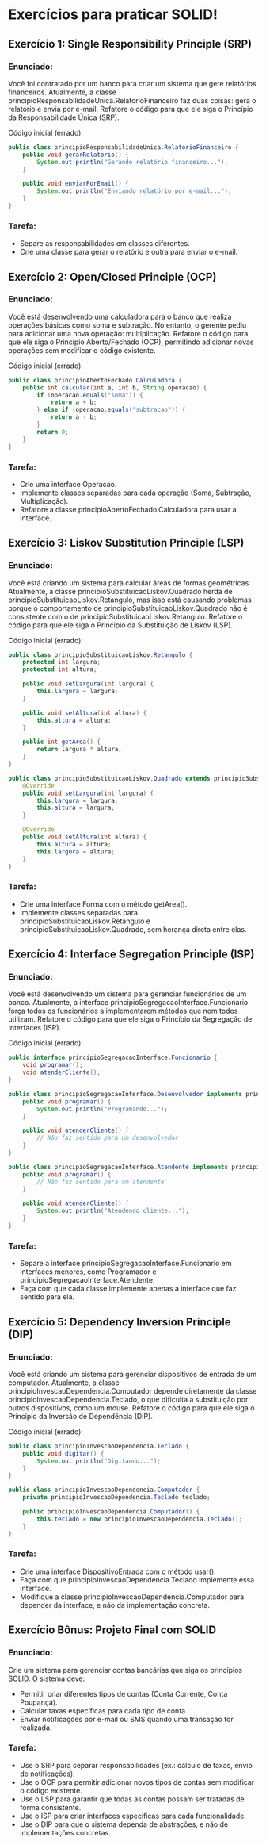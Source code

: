 ﻿# Exercícios para praticar SOLID!

## Exercício 1: Single Responsibility Principle (SRP)

### Enunciado:
Você foi contratado por um banco para criar um sistema que gere relatórios financeiros. Atualmente, a classe principioResponsabilidadeUnica.RelatorioFinanceiro faz duas coisas: gera o relatório e envia por e-mail. Refatore o código para que ele siga o Princípio da Responsabilidade Única (SRP).

Código inicial (errado):
```java
public class principioResponsabilidadeUnica.RelatorioFinanceiro {
    public void gerarRelatorio() {
        System.out.println("Gerando relatório financeiro...");
    }

    public void enviarPorEmail() {
        System.out.println("Enviando relatório por e-mail...");
    }
}
```

### Tarefa:

- Separe as responsabilidades em classes diferentes.
- Crie uma classe para gerar o relatório e outra para enviar o e-mail.

## Exercício 2: Open/Closed Principle (OCP)

### Enunciado:
Você está desenvolvendo uma calculadora para o banco que realiza operações básicas como soma e subtração. No entanto, o gerente pediu para adicionar uma nova operação: multiplicação. Refatore o código para que ele siga o Princípio Aberto/Fechado (OCP), permitindo adicionar novas operações sem modificar o código existente.

Código inicial (errado):
```java
public class principioAbertoFechado.Calculadora {
    public int calcular(int a, int b, String operacao) {
        if (operacao.equals("soma")) {
            return a + b;
        } else if (operacao.equals("subtracao")) {
            return a - b;
        }
        return 0;
    }
}
```

### Tarefa:
- Crie uma interface Operacao.
- Implemente classes separadas para cada operação (Soma, Subtração, Multiplicação).
- Refatore a classe principioAbertoFechado.Calculadora para usar a interface.

## Exercício 3: Liskov Substitution Principle (LSP)

### Enunciado:
Você está criando um sistema para calcular áreas de formas geométricas. Atualmente, a classe principioSubstituicaoLiskov.Quadrado herda de principioSubstituicaoLiskov.Retangulo, mas isso está causando problemas porque o comportamento de principioSubstituicaoLiskov.Quadrado não é consistente com o de principioSubstituicaoLiskov.Retangulo. Refatore o código para que ele siga o Princípio da Substituição de Liskov (LSP).

Código inicial (errado):
```java
public class principioSubstituicaoLiskov.Retangulo {
    protected int largura;
    protected int altura;

    public void setLargura(int largura) {
        this.largura = largura;
    }

    public void setAltura(int altura) {
        this.altura = altura;
    }

    public int getArea() {
        return largura * altura;
    }
}

public class principioSubstituicaoLiskov.Quadrado extends principioSubstituicaoLiskov.Retangulo {
    @Override
    public void setLargura(int largura) {
        this.largura = largura;
        this.altura = largura;
    }

    @Override
    public void setAltura(int altura) {
        this.altura = altura;
        this.largura = altura;
    }
}
```

### Tarefa:
- Crie uma interface Forma com o método getArea().
- Implemente classes separadas para principioSubstituicaoLiskov.Retangulo e principioSubstituicaoLiskov.Quadrado, sem herança direta entre elas.

## Exercício 4: Interface Segregation Principle (ISP)

### Enunciado:
Você está desenvolvendo um sistema para gerenciar funcionários de um banco. Atualmente, a interface principioSegregacaoInterface.Funcionario força todos os funcionários a implementarem métodos que nem todos utilizam. Refatore o código para que ele siga o Princípio da Segregação de Interfaces (ISP).

Código inicial (errado):
```java
public interface principioSegregacaoInterface.Funcionario {
    void programar();
    void atenderCliente();
}

public class principioSegregacaoInterface.Desenvolvedor implements principioSegregacaoInterface.Funcionario {
    public void programar() {
        System.out.println("Programando...");
    }

    public void atenderCliente() {
        // Não faz sentido para um desenvolvedor
    }
}

public class principioSegregacaoInterface.Atendente implements principioSegregacaoInterface.Funcionario {
    public void programar() {
        // Não faz sentido para um atendente
    }

    public void atenderCliente() {
        System.out.println("Atendendo cliente...");
    }
}
```

### Tarefa:
- Separe a interface principioSegregacaoInterface.Funcionario em interfaces menores, como Programador e principioSegregacaoInterface.Atendente.
- Faça com que cada classe implemente apenas a interface que faz sentido para ela.

## Exercício 5: Dependency Inversion Principle (DIP)

### Enunciado:
Você está criando um sistema para gerenciar dispositivos de entrada de um computador. Atualmente, a classe principioInvescaoDependencia.Computador depende diretamente da classe principioInvescaoDependencia.Teclado, o que dificulta a substituição por outros dispositivos, como um mouse. Refatore o código para que ele siga o Princípio da Inversão de Dependência (DIP).

Código inicial (errado):
```java
public class principioInvescaoDependencia.Teclado {
    public void digitar() {
        System.out.println("Digitando...");
    }
}

public class principioInvescaoDependencia.Computador {
    private principioInvescaoDependencia.Teclado teclado;

    public principioInvescaoDependencia.Computador() {
        this.teclado = new principioInvescaoDependencia.Teclado();
    }
}
```

### Tarefa:
- Crie uma interface DispositivoEntrada com o método usar().
- Faça com que principioInvescaoDependencia.Teclado implemente essa interface.
- Modifique a classe principioInvescaoDependencia.Computador para depender da interface, e não da implementação concreta.

## Exercício Bônus: Projeto Final com SOLID

### Enunciado:
Crie um sistema para gerenciar contas bancárias que siga os princípios SOLID. O sistema deve:
- Permitir criar diferentes tipos de contas (Conta Corrente, Conta Poupança).
- Calcular taxas específicas para cada tipo de conta.
- Enviar notificações por e-mail ou SMS quando uma transação for realizada.

### Tarefa:
- Use o SRP para separar responsabilidades (ex.: cálculo de taxas, envio de notificações).
- Use o OCP para permitir adicionar novos tipos de contas sem modificar o código existente.
- Use o LSP para garantir que todas as contas possam ser tratadas de forma consistente.
- Use o ISP para criar interfaces específicas para cada funcionalidade.
- Use o DIP para que o sistema dependa de abstrações, e não de implementações concretas.

